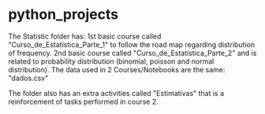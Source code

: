 # python_projects

The Statistic folder has: 
1st basic course called "Curso_de_Estatística_Parte_1" to follow the road map regarding distribution of frequency. 
2nd basic course called "Curso_de_Estatística_Parte_2" and is related to probability distribution (binomial, poisson and normal distribution).
The data used in 2 Courses/Notebooks are the same: "dados.csv"

The folder also has an extra activities called "Estimativas" that is a reinforcement of tasks performed in course 2.


